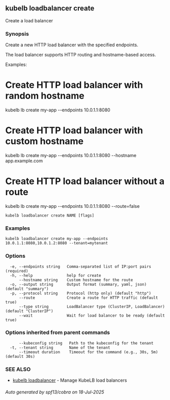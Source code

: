 ## kubelb loadbalancer create

Create a load balancer

### Synopsis

Create a new HTTP load balancer with the specified endpoints.

The load balancer supports HTTP routing and hostname-based access.

Examples:
  # Create HTTP load balancer with random hostname
  kubelb lb create my-app --endpoints 10.0.1.1:8080

  # Create HTTP load balancer with custom hostname
  kubelb lb create my-app --endpoints 10.0.1.1:8080 --hostname app.example.com

  # Create HTTP load balancer without a route
  kubelb lb create my-app --endpoints 10.0.1.1:8080 --route=false


```
kubelb loadbalancer create NAME [flags]
```

### Examples

```
kubelb loadbalancer create my-app --endpoints 10.0.1.1:8080,10.0.1.2:8080 --tenant=mytenant
```

### Options

```
  -e, --endpoints string   Comma-separated list of IP:port pairs (required)
  -h, --help               help for create
      --hostname string    Custom hostname for the route
  -o, --output string      Output format (summary, yaml, json) (default "summary")
  -p, --protocol string    Protocol (http only) (default "http")
      --route              Create a route for HTTP traffic (default true)
      --type string        LoadBalancer type (ClusterIP, LoadBalancer) (default "ClusterIP")
      --wait               Wait for load balancer to be ready (default true)
```

### Options inherited from parent commands

```
      --kubeconfig string   Path to the kubeconfig for the tenant
  -t, --tenant string       Name of the tenant
      --timeout duration    Timeout for the command (e.g., 30s, 5m) (default 30s)
```

### SEE ALSO

* [kubelb loadbalancer](kubelb_loadbalancer.md)	 - Manage KubeLB load balancers

###### Auto generated by spf13/cobra on 18-Jul-2025
